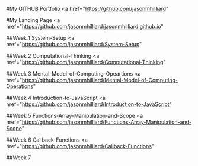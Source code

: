 #My GITHUB Portfolio
<a href="https://github.com/jasonmhilliard" </a>

#My Landing Page
<a href="https://github.com/jasonmhilliard/jasonmhilliard.github.io" </a>

##Week 1 System-Setup
<a href="https://github.com/jasonmhilliard/System-Setup" </a>

##Week 2 Computational-Thinking
<a href="https://github.com/jasonmhilliard/Computational-Thinking" </a>

##Week 3 Mental-Model-of-Computing-Opeartions
<a href="https://github.com/jasonmhilliard/Mental-Model-of-Computing-Operations" </a>

##Week 4 Introduction-to-JavaScript
<a href="https://github.com/jasonmhilliard/Introduction-to-JavaScript" </a>

##Week 5 Functions-Array-Manipulation-and-Scope
<a href="https://github.com/jasonmhilliard/Functions-Array-Manipulation-and-Scope" </a>

##Week 6 Callback-Functions
<a href="https://github.com/jasonmhilliard/Callback-Functions" </a>

##Week 7 
